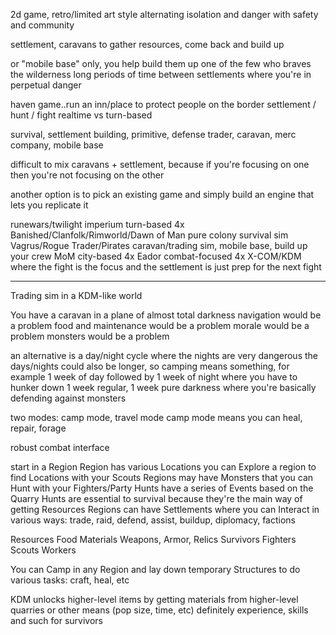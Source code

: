 2d game, retro/limited art style
alternating isolation and danger with safety and community

settlement, caravans to gather resources, come back and build up

or "mobile base" only, you help build them up
one of the few who braves the wilderness
long periods of time between settlements where you're in perpetual danger

haven game..run an inn/place to protect people on the border
settlement / hunt / fight
realtime vs turn-based

survival, settlement building, primitive, defense
trader, caravan, merc company, mobile base

difficult to mix caravans + settlement, because if you're focusing on one then you're not focusing on the other

another option is to pick an existing game and simply build an engine that lets you replicate it

runewars/twilight imperium turn-based 4x
Banished/Clanfolk/Rimworld/Dawn of Man pure colony survival sim
Vagrus/Rogue Trader/Pirates caravan/trading sim, mobile base, build up your crew
MoM city-based 4x
Eador combat-focused 4x
X-COM/KDM where the fight is the focus and the settlement is just prep for the next fight

-----------------------------------------------------------------------------------

Trading sim in a KDM-like world

You have a caravan in a plane of almost total darkness
navigation would be a problem
food and maintenance would be a problem
morale would be a problem
monsters would be a problem

an alternative is a day/night cycle where the nights are very dangerous
the days/nights could also be longer, so camping means something, for example 1 week of day followed by 1 week of night where you have to hunker down
1 week regular, 1 week pure darkness where you're basically defending against monsters

two modes: camp mode, travel mode
camp mode means you can heal, repair, forage

robust combat interface

start in a Region
Region has various Locations
you can Explore a region to find Locations with your Scouts
Regions may have Monsters that you can Hunt with your Fighters/Party
Hunts have a series of Events based on the Quarry
Hunts are essential to survival because they're the main way of getting Resources
Regions can have Settlements where you can Interact in various ways: trade, raid, defend, assist, buildup, diplomacy, factions

Resources
	Food
	Materials
	Weapons, Armor, Relics
	Survivors
		Fighters
		Scouts
		Workers

You can Camp in any Region and lay down temporary Structures to do various tasks: craft, heal, etc

KDM unlocks higher-level items by getting materials from higher-level quarries or other means (pop size, time, etc)
definitely experience, skills and such for survivors

